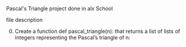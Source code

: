 Pascal's Triangle project done in alx School

file description

0. Create a function def pascal_triangle(n): that returns a list of lists of integers representing the Pascal’s triangle of n:
